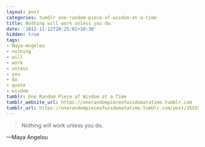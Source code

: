 ```yaml
---
layout: post
categories: tumblr one-random-piece-of-wisdom-at-a-time
title: Nothing will work unless you do.
date: '2012-11-12T20:25:01+10:30'
hidden: true
tags:
- Maya-Angelou
- nothing
- will
- work
- unless
- you
- do
- quote
- wisdom
tumblr: One Random Piece of Wisdom at a Time
tumblr_website_url: https://onerandompieceofwisdomatatime.tumblr.com
tumblr_url: https://onerandompieceofwisdomatatime.tumblr.com/post/35555767117/nothing-will-work-unless-you-do
---
```

> Nothing will work unless you do.

—Maya Angelou
